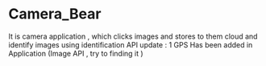# Camera_Bear
It is camera application , which clicks images and stores to them cloud and identify images using identification API
update : 1 GPS Has been added in Application (Image API , try to finding it )
